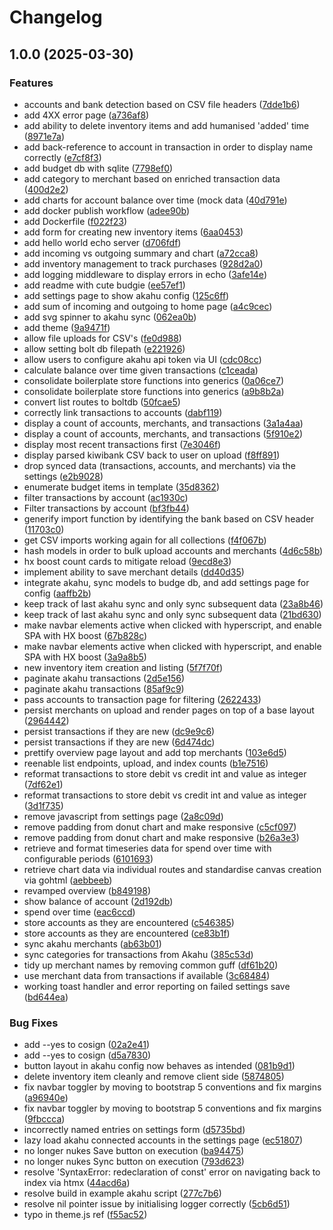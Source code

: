 # Changelog

## 1.0.0 (2025-03-30)


### Features

* accounts and bank detection based on CSV file headers ([7dde1b6](https://github.com/TheQueenIsDead/budge/commit/7dde1b61402d9c6128619c81bebe39d52efb119b))
* add 4XX error page ([a736af8](https://github.com/TheQueenIsDead/budge/commit/a736af8ae55286fae86c7b5c4e28a1b97938b98d))
* add ability to delete inventory items and add humanised 'added' time ([8971e7a](https://github.com/TheQueenIsDead/budge/commit/8971e7a7a0cc6770b65eee1267271ff877902047))
* add back-reference to account in transaction in order to display name correctly ([e7cf8f3](https://github.com/TheQueenIsDead/budge/commit/e7cf8f380bd02ea0219da98cf1c916bdcc480b3e))
* add budget db with sqlite ([7798ef0](https://github.com/TheQueenIsDead/budge/commit/7798ef0f23a649ff69cb77688028a53b405ec4a0))
* add category to merchant based on enriched transaction data ([400d2e2](https://github.com/TheQueenIsDead/budge/commit/400d2e2eaee66847642b83ce3fc7977383faaf1a))
* add charts for account balance over time (mock data ([40d791e](https://github.com/TheQueenIsDead/budge/commit/40d791eea7a2de6e78a6aef5422a4cc9defd42c5))
* add docker publish workflow ([adee90b](https://github.com/TheQueenIsDead/budge/commit/adee90ba6b20f1356818f6a18721097cf2180ec3))
* add Dockerfile ([f022f23](https://github.com/TheQueenIsDead/budge/commit/f022f230df110053a4c49adea5cd4bb9602fa31e))
* add form for creating new inventory items ([6aa0453](https://github.com/TheQueenIsDead/budge/commit/6aa0453a10b562f2a2191db16263f2dfc6efecea))
* add hello world echo server ([d706fdf](https://github.com/TheQueenIsDead/budge/commit/d706fdf3976895ae86cca61ff07a4e2dd790b33e))
* add incoming vs outgoing summary and chart ([a72cca8](https://github.com/TheQueenIsDead/budge/commit/a72cca8f86d5b1f601b52fde9e61c081020ae31e))
* add inventory management to track purchases ([928d2a0](https://github.com/TheQueenIsDead/budge/commit/928d2a06fbf24e995ebd03d7473f2a1daf566239))
* add logging middleware to display errors in echo ([3afe14e](https://github.com/TheQueenIsDead/budge/commit/3afe14e279f1a9f543070cd48deb118ef37f981a))
* add readme with cute budgie ([ee57ef1](https://github.com/TheQueenIsDead/budge/commit/ee57ef10e8335c01ffd11b1ba616dc593f587d1b))
* add settings page to show akahu config ([125c6ff](https://github.com/TheQueenIsDead/budge/commit/125c6ffff5b354ba7c348c2f1eb9d732cba078db))
* add sum of incoming and outgoing to home page ([a4c9cec](https://github.com/TheQueenIsDead/budge/commit/a4c9cecca14c06bf9281a471ac132fc59af1be1b))
* add svg spinner to akahu sync ([062ea0b](https://github.com/TheQueenIsDead/budge/commit/062ea0b02bd49e0efcd9431d19131f6bbb44b5e4))
* add theme ([9a9471f](https://github.com/TheQueenIsDead/budge/commit/9a9471fb802170fd6a2211cebb7503a1c21617d2))
* allow file uploads for CSV's ([fe0d988](https://github.com/TheQueenIsDead/budge/commit/fe0d988a3e99dc5f73a88f4931cde52182a2bdd6))
* allow setting bolt db filepath ([e221926](https://github.com/TheQueenIsDead/budge/commit/e2219268a20b1a1439610873c6effdf4d9db1619))
* allow users to configure akahu api token via UI ([cdc08cc](https://github.com/TheQueenIsDead/budge/commit/cdc08cc9bcab21ee8dd833edeeb7e566400c9d4d))
* calculate balance over time given transactions ([c1ceada](https://github.com/TheQueenIsDead/budge/commit/c1ceada5051d50a70d043c9b5e8fc5b85df31e69))
* consolidate boilerplate store functions into generics ([0a06ce7](https://github.com/TheQueenIsDead/budge/commit/0a06ce751f733a701df4bc17247b6fd2bb786f6b))
* consolidate boilerplate store functions into generics ([a9b8b2a](https://github.com/TheQueenIsDead/budge/commit/a9b8b2a324fb296a06e6fdbdb4050169e9e1d347))
* convert list routes to boltdb ([50fcae5](https://github.com/TheQueenIsDead/budge/commit/50fcae50c9420d52443ed5264dfcc290fc61e15c))
* correctly link transactions to accounts ([dabf119](https://github.com/TheQueenIsDead/budge/commit/dabf119ef2555a0b01081301153dad6901dd3fd2))
* display a count of accounts, merchants, and transactions ([3a1a4aa](https://github.com/TheQueenIsDead/budge/commit/3a1a4aa3c5cd103311362f4d2b6f667d6fa04e3c))
* display a count of accounts, merchants, and transactions ([5f910e2](https://github.com/TheQueenIsDead/budge/commit/5f910e287bb0e928a47360f5835edbd8bb096d62))
* display most recent transactions first ([7e3046f](https://github.com/TheQueenIsDead/budge/commit/7e3046f61aa3ec0dbc862c32939fc937ffd0f54d))
* display parsed kiwibank CSV back to user on upload ([f8ff891](https://github.com/TheQueenIsDead/budge/commit/f8ff891c6cdb8890be72a9758f0a83c43cc70f43))
* drop synced data (transactions, accounts, and merchants) via the settings ([e2b9028](https://github.com/TheQueenIsDead/budge/commit/e2b9028e578187e59471b6f3af09fa84e50a2194))
* enumerate budget items in template ([35d8362](https://github.com/TheQueenIsDead/budge/commit/35d8362f098f4dee369252eda4f83f46d5df0e81))
* filter transactions by account ([ac1930c](https://github.com/TheQueenIsDead/budge/commit/ac1930c002028de47682c77c3dcea8898511fada))
* Filter transactions by account ([bf3fb44](https://github.com/TheQueenIsDead/budge/commit/bf3fb4459d80936e928faa36bb19bf9721547e1f))
* generify import function by identifying the bank based on CSV header ([11703c0](https://github.com/TheQueenIsDead/budge/commit/11703c003550f23b63cfebb61e3606a6f9352658))
* get CSV imports working again for all collections ([f4f067b](https://github.com/TheQueenIsDead/budge/commit/f4f067bb870e748230610edef6893c614d7e63fa))
* hash models in order to bulk upload accounts and merchants ([4d6c58b](https://github.com/TheQueenIsDead/budge/commit/4d6c58be7ec86464d6b2ec05b110cba44e8cd624))
* hx boost count cards to mitigate reload ([9ecd8e3](https://github.com/TheQueenIsDead/budge/commit/9ecd8e351215a6e8e8891a7fbb7472e4edeea6e9))
* implement ability to save merchant details ([dd40d35](https://github.com/TheQueenIsDead/budge/commit/dd40d35fbdf3a52698062965cd361c2d5afa263a))
* integrate akahu, sync models to budge db, and add settings page for config ([aaffb2b](https://github.com/TheQueenIsDead/budge/commit/aaffb2b1dd3f8e2a2776a35d4fe857751d4e4d51))
* keep track of last akahu sync and only sync subsequent data ([23a8b46](https://github.com/TheQueenIsDead/budge/commit/23a8b469ebd570c3077432f5b969650a471076b9))
* keep track of last akahu sync and only sync subsequent data ([21bd630](https://github.com/TheQueenIsDead/budge/commit/21bd630ec8f7ded94f4cff49324d1e887db1ae2f))
* make navbar elements active when clicked with hyperscript, and enable SPA with HX boost ([67b828c](https://github.com/TheQueenIsDead/budge/commit/67b828c32af8f5b73862569518c3e0e7ec8dee84))
* make navbar elements active when clicked with hyperscript, and enable SPA with HX boost ([3a9a8b5](https://github.com/TheQueenIsDead/budge/commit/3a9a8b5b2abb20d27efa699e0d2572df5f9739c0))
* new inventory item creation and listing ([5f7f70f](https://github.com/TheQueenIsDead/budge/commit/5f7f70fd90384ece0e5a3280a6bb465d8fe82e55))
* paginate akahu transactions ([2d5e156](https://github.com/TheQueenIsDead/budge/commit/2d5e1566ccd7f203c5035cff09811cebf39f82dc))
* paginate akahu transactions ([85af9c9](https://github.com/TheQueenIsDead/budge/commit/85af9c95a84c60a717f3d2e2b93f9b415775b666))
* pass accounts to transaction page for filtering ([2622433](https://github.com/TheQueenIsDead/budge/commit/262243336076baeeddba937b1f221cc6d40332c0))
* persist merchants on upload and render pages on top of a base layout ([2964442](https://github.com/TheQueenIsDead/budge/commit/2964442c43ae2b0a6b0f47283aca55fec1049e31))
* persist transactions if they are new ([dc9e9c6](https://github.com/TheQueenIsDead/budge/commit/dc9e9c6786c55f3d09ab6520000b47dd575e4e0f))
* persist transactions if they are new ([6d474dc](https://github.com/TheQueenIsDead/budge/commit/6d474dc4d47d06cefa6ffa9d3fa09a4e2028ceaa))
* prettify overview page layout and add top merchants ([103e6d5](https://github.com/TheQueenIsDead/budge/commit/103e6d53de9dce80427d3e07f063c774dcb9553c))
* reenable list endpoints, upload, and index counts ([b1e7516](https://github.com/TheQueenIsDead/budge/commit/b1e75168a8661cbb21f4eaa096e896edb1ca9a9d))
* reformat transactions to store debit vs credit int and value as integer ([7df62e1](https://github.com/TheQueenIsDead/budge/commit/7df62e18a7ca3d5407fc4fac04734f037a663d2c))
* reformat transactions to store debit vs credit int and value as integer ([3d1f735](https://github.com/TheQueenIsDead/budge/commit/3d1f735f113f41dd713915e9fc0b4e56c0d7edb6))
* remove javascript from settings page ([2a8c09d](https://github.com/TheQueenIsDead/budge/commit/2a8c09df001ebffd0c603e9d5a406197369eb649))
* remove padding from donut chart and make responsive ([c5cf097](https://github.com/TheQueenIsDead/budge/commit/c5cf097291c47c11cf991a1d45d92ead7a07561d))
* remove padding from donut chart and make responsive ([b26a3e3](https://github.com/TheQueenIsDead/budge/commit/b26a3e3fbf8a8d044097d8d34a74ed5536bf4b5a))
* retrieve and format timeseries data for spend over time with configurable periods ([6101693](https://github.com/TheQueenIsDead/budge/commit/6101693b4e28ff840f4c198e7b5ddf62b3d9f01a))
* retrieve chart data via individual routes and standardise canvas creation via gohtml ([aebbeeb](https://github.com/TheQueenIsDead/budge/commit/aebbeebd427e58bed4d649684b1ecf70c5c0031d))
* revamped overview ([b849198](https://github.com/TheQueenIsDead/budge/commit/b84919875ac3ce4670f86b759ec5440ee1d44ae3))
* show balance of account ([2d192db](https://github.com/TheQueenIsDead/budge/commit/2d192dbf64f6d84bceec859d8d711687aae18a38))
* spend over time ([eac6ccd](https://github.com/TheQueenIsDead/budge/commit/eac6ccd36cd543dc2c0a04b30d54057c0ae10105))
* store accounts as they are encountered ([c546385](https://github.com/TheQueenIsDead/budge/commit/c546385d5e7e7c4176f4578e34e5f38e1e398936))
* store accounts as they are encountered ([ce83b1f](https://github.com/TheQueenIsDead/budge/commit/ce83b1f714c7d9c641b26b70f2f7781adf52e5e9))
* sync akahu merchants ([ab63b01](https://github.com/TheQueenIsDead/budge/commit/ab63b011915bb90b873075c63944f6e5335586e9))
* sync categories for transactions from Akahu ([385c53d](https://github.com/TheQueenIsDead/budge/commit/385c53d12d2a1185d96ca3b6abcafe2ad830e5e6))
* tidy up merchant names by removing common guff ([df61b20](https://github.com/TheQueenIsDead/budge/commit/df61b20dc48731b7844ab91b0bb07128ca4d7d70))
* use merchant data from transactions if available ([3c68484](https://github.com/TheQueenIsDead/budge/commit/3c68484cc9dadd03b99179d7c07fced1dc9de4ee))
* working toast handler and error reporting on failed settings save ([bd644ea](https://github.com/TheQueenIsDead/budge/commit/bd644ea6272758d0623e11c76a5172edfbefe42f))


### Bug Fixes

* add --yes to cosign ([02a2e41](https://github.com/TheQueenIsDead/budge/commit/02a2e412a60a91b89c1f1731c595c08c85a19898))
* add --yes to cosign ([d5a7830](https://github.com/TheQueenIsDead/budge/commit/d5a783017cfea7f7635ee90bb342796dffa54431))
* button layout in akahu config now behaves as intended ([081b9d1](https://github.com/TheQueenIsDead/budge/commit/081b9d1dcbe3cd3bff178b4cf19b177b940fb8e3))
* delete inventory item cleanly and remove client side ([5874805](https://github.com/TheQueenIsDead/budge/commit/587480591d39889077adb36d3af14d4112072b09))
* fix navbar toggler by moving to bootstrap 5 conventions and fix margins ([a96940e](https://github.com/TheQueenIsDead/budge/commit/a96940e7e6b019e48e5b8a87bcf33390b43dfce3))
* fix navbar toggler by moving to bootstrap 5 conventions and fix margins ([9fbccca](https://github.com/TheQueenIsDead/budge/commit/9fbccca0c8e1603d5ab3b6e2d4fd8c3469e861d1))
* incorrectly named entries on settings form ([d5735bd](https://github.com/TheQueenIsDead/budge/commit/d5735bd23211bcd42bff528c261ea8d8f554132d))
* lazy load akahu connected accounts in the settings page ([ec51807](https://github.com/TheQueenIsDead/budge/commit/ec51807591885f179f13380646c3b08cee03e8ba))
* no longer nukes Save button on execution ([ba94475](https://github.com/TheQueenIsDead/budge/commit/ba94475370855d4d3689fb57e8aef48987aef6c8))
* no longer nukes Sync button on execution ([793d623](https://github.com/TheQueenIsDead/budge/commit/793d623f12137b815d32bf2cec905036fdf683ee))
* resolve 'SyntaxError: redeclaration of const' error on navigating back to index via htmx ([44acd6a](https://github.com/TheQueenIsDead/budge/commit/44acd6a17037416e084dd6a22d2bf236aa7f5a9f))
* resolve build in example akahu script ([277c7b6](https://github.com/TheQueenIsDead/budge/commit/277c7b683f7ab6eb7d7620c5d49ae410ee3083a5))
* resolve nil pointer issue by initialising logger correctly ([5cb6d51](https://github.com/TheQueenIsDead/budge/commit/5cb6d5137affddcd06e792c627f27fd765cd750c))
* typo in theme.js ref ([f55ac52](https://github.com/TheQueenIsDead/budge/commit/f55ac522629da44d7a6636e7470982add48a1288))
